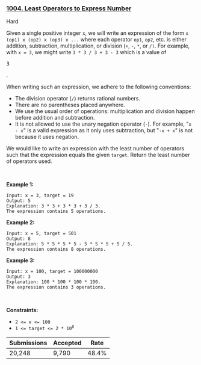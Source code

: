 ### [1004. Least Operators to Express Number](https://leetcode.com/problems/least-operators-to-express-number/description/)

Hard

Given a single positive integer `` x ``, we will write an expression of the form `` x (op1) x (op2) x (op3) x ... `` where each operator `` op1 ``, `` op2 ``, etc. is either addition, subtraction, multiplication, or division (`` + ``, `` - ``, `` * ``, or `` /) ``. For example, with `` x = 3 ``, we might write `` 3 * 3 / 3 + 3 - 3 `` which is a value of 

<font face="monospace">3</font>

.

When writing such an expression, we adhere to the following conventions:

*   The division operator (`` / ``) returns rational numbers.
*   There are no parentheses placed anywhere.
*   We use the usual order of operations: multiplication and division happen before addition and subtraction.
*   It is not allowed to use the unary negation operator (`` - ``). For example, "`` x - x ``" is a valid expression as it only uses subtraction, but "`` -x + x ``" is not because it uses negation.

We would like to write an expression with the least number of operators such that the expression equals the given `` target ``. Return the least number of operators used.

 

<strong class="example">Example 1:</strong>

```
Input: x = 3, target = 19
Output: 5
Explanation: 3 * 3 + 3 * 3 + 3 / 3.
The expression contains 5 operations.
```

<strong class="example">Example 2:</strong>

```
Input: x = 5, target = 501
Output: 8
Explanation: 5 * 5 * 5 * 5 - 5 * 5 * 5 + 5 / 5.
The expression contains 8 operations.
```

<strong class="example">Example 3:</strong>

```
Input: x = 100, target = 100000000
Output: 3
Explanation: 100 * 100 * 100 * 100.
The expression contains 3 operations.
```

 

__Constraints:__

*   `` 2 <= x <= 100 ``
*   <code>1 <= target <= 2 * 10<sup>8</sup></code>

| Submissions    | Accepted     | Rate   |
| -------------- | ------------ | ------ |
| 20,248 | 9,790 | 48.4% |